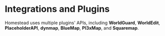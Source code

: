 # Integrations and Plugins

Homestead uses multiple plugins' APIs, including **WorldGuard**, **WorldEdit**, **PlaceholderAPI**, **dynmap**, **BlueMap**, **Pl3xMap**, and **Squaremap**.

